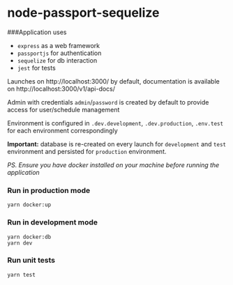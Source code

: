 # node-passport-sequelize

###Application uses
- `express` as a web framework
- `passportjs` for authentication 
- `sequelize` for db interaction
- `jest` for tests

Launches on http://localhost:3000/ by default, documentation is available on http://localhost:3000/v1/api-docs/

Admin with credentials `admin`/`password` is created by default to provide access for user/schedule management

Environment is configured in `.dev.development`, `.dev.production`, `.env.test` for each environment correspondingly

**Important:** database is re-created on every launch for `development` and `test` environment and persisted for `production` environment. 

_PS. Ensure you have docker installed on your machine before running the application_
### Run in production mode
```
yarn docker:up
```

### Run in development mode
```
yarn docker:db
yarn dev
```

### Run unit tests
```
yarn test
```